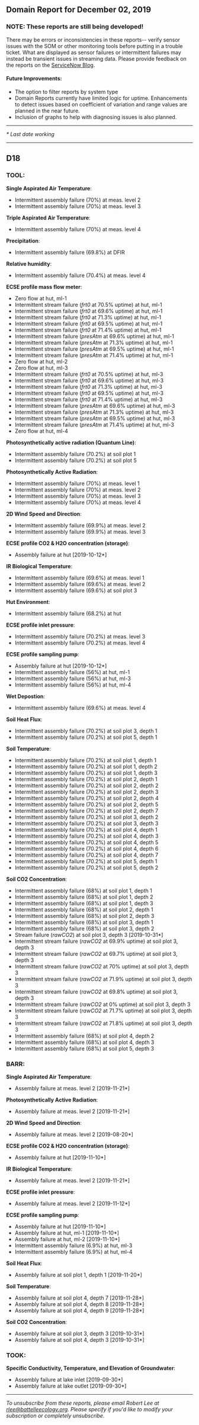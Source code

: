 ## Domain Report for December 02, 2019


### NOTE: These reports are still being developed!
There may be errors or inconsistencies in these reports-- verify sensor issues with the SOM or other monitoring tools before putting in a trouble ticket. What are displayed as sensor failures or intermittent failures may instead be transient issues in streaming data.
Please provide feedback on the reports on the [ServiceNow Blog](https://neon.service-now.com/community?id=community_blog&sys_id=9b4fbe8adbed734017ecf9041d9619be).

#### Future Improvements: 
 - The option to filter reports by system type 
 - Domain Reports currently have limited logic for uptime. Enhancements to detect issues based on coefficient of variation and range values are planned in the near future.
 - Inclusion of graphs to help with diagnosing issues is also planned.

***

_* Last date working_

***
## D18

### TOOL:

**Single Aspirated Air Temperature**:
 - Intermittent assembly failure (70%) at meas. level 2
 - Intermittent assembly failure (70%) at meas. level 3

**Triple Aspirated Air Temperature**:
 - Intermittent assembly failure (70%) at meas. level 4

**Precipitation**:
 - Intermittent assembly failure (69.8%) at DFIR

**Relative humidity**:
 - Intermittent assembly failure (70.4%) at meas. level 4

**ECSE profile mass flow meter**:
 - Zero flow at hut, ml-1
 - Intermittent stream failure (_frt0_ at 70.5% uptime) at hut, ml-1
 - Intermittent stream failure (_frt0_ at 69.6% uptime) at hut, ml-1
 - Intermittent stream failure (_frt0_ at 71.3% uptime) at hut, ml-1
 - Intermittent stream failure (_frt0_ at 69.5% uptime) at hut, ml-1
 - Intermittent stream failure (_frt0_ at 71.4% uptime) at hut, ml-1
 - Intermittent stream failure (_presAtm_ at 69.6% uptime) at hut, ml-1
 - Intermittent stream failure (_presAtm_ at 71.3% uptime) at hut, ml-1
 - Intermittent stream failure (_presAtm_ at 69.5% uptime) at hut, ml-1
 - Intermittent stream failure (_presAtm_ at 71.4% uptime) at hut, ml-1
 - Zero flow at hut, ml-2
 - Zero flow at hut, ml-3
 - Intermittent stream failure (_frt0_ at 70.5% uptime) at hut, ml-3
 - Intermittent stream failure (_frt0_ at 69.6% uptime) at hut, ml-3
 - Intermittent stream failure (_frt0_ at 71.3% uptime) at hut, ml-3
 - Intermittent stream failure (_frt0_ at 69.5% uptime) at hut, ml-3
 - Intermittent stream failure (_frt0_ at 71.4% uptime) at hut, ml-3
 - Intermittent stream failure (_presAtm_ at 69.6% uptime) at hut, ml-3
 - Intermittent stream failure (_presAtm_ at 71.3% uptime) at hut, ml-3
 - Intermittent stream failure (_presAtm_ at 69.5% uptime) at hut, ml-3
 - Intermittent stream failure (_presAtm_ at 71.4% uptime) at hut, ml-3
 - Zero flow at hut, ml-4

**Photosynthetically active radiation (Quantum Line)**:
 - Intermittent assembly failure (70.2%) at soil plot 1
 - Intermittent assembly failure (70.2%) at soil plot 5

**Photosynthetically Active Radiation**:
 - Intermittent assembly failure (70%) at meas. level 1
 - Intermittent assembly failure (70%) at meas. level 2
 - Intermittent assembly failure (70%) at meas. level 3
 - Intermittent assembly failure (70%) at meas. level 4

**2D Wind Speed and Direction**:
 - Intermittent assembly failure (69.9%) at meas. level 2
 - Intermittent assembly failure (69.9%) at meas. level 3

**ECSE profile CO2 & H2O concentration (storage)**:
 - Assembly failure at hut [2019-10-12*]

**IR Biological Temperature**:
 - Intermittent assembly failure (69.6%) at meas. level 1
 - Intermittent assembly failure (69.6%) at meas. level 2
 - Intermittent assembly failure (69.6%) at soil plot 3

**Hut Environment**:
 - Intermittent assembly failure (68.2%) at hut

**ECSE profile inlet pressure**:
 - Intermittent assembly failure (70.2%) at meas. level 3
 - Intermittent assembly failure (70.2%) at meas. level 4

**ECSE profile sampling pump**:
 - Assembly failure at hut [2019-10-12*]
 - Intermittent assembly failure (56%) at hut, ml-1
 - Intermittent assembly failure (56%) at hut, ml-3
 - Intermittent assembly failure (56%) at hut, ml-4

**Wet Depostion**:
 - Intermittent assembly failure (69.6%) at meas. level 4

**Soil Heat Flux**:
 - Intermittent assembly failure (70.2%) at soil plot 3, depth 1
 - Intermittent assembly failure (70.2%) at soil plot 5, depth 1

**Soil Temperature**:
 - Intermittent assembly failure (70.2%) at soil plot 1, depth 1
 - Intermittent assembly failure (70.2%) at soil plot 1, depth 2
 - Intermittent assembly failure (70.2%) at soil plot 1, depth 3
 - Intermittent assembly failure (70.2%) at soil plot 2, depth 1
 - Intermittent assembly failure (70.2%) at soil plot 2, depth 2
 - Intermittent assembly failure (70.2%) at soil plot 2, depth 3
 - Intermittent assembly failure (70.2%) at soil plot 2, depth 4
 - Intermittent assembly failure (70.2%) at soil plot 2, depth 5
 - Intermittent assembly failure (70.2%) at soil plot 2, depth 7
 - Intermittent assembly failure (70.2%) at soil plot 3, depth 2
 - Intermittent assembly failure (70.2%) at soil plot 3, depth 3
 - Intermittent assembly failure (70.2%) at soil plot 4, depth 1
 - Intermittent assembly failure (70.2%) at soil plot 4, depth 3
 - Intermittent assembly failure (70.2%) at soil plot 4, depth 5
 - Intermittent assembly failure (70.2%) at soil plot 4, depth 6
 - Intermittent assembly failure (70.2%) at soil plot 4, depth 7
 - Intermittent assembly failure (70.2%) at soil plot 5, depth 1
 - Intermittent assembly failure (70.2%) at soil plot 5, depth 2

**Soil CO2 Concentration**:
 - Intermittent assembly failure (68%) at soil plot 1, depth 1
 - Intermittent assembly failure (68%) at soil plot 1, depth 2
 - Intermittent assembly failure (68%) at soil plot 1, depth 3
 - Intermittent assembly failure (68%) at soil plot 2, depth 1
 - Intermittent assembly failure (68%) at soil plot 2, depth 3
 - Intermittent assembly failure (68%) at soil plot 3, depth 1
 - Intermittent assembly failure (68%) at soil plot 3, depth 2
 - Stream failure (_rawCO2_) at soil plot 3, depth 3 [2019-10-31*]
 - Intermittent stream failure (_rawCO2_ at 69.9% uptime) at soil plot 3, depth 3
 - Intermittent stream failure (_rawCO2_ at 69.7% uptime) at soil plot 3, depth 3
 - Intermittent stream failure (_rawCO2_ at 70% uptime) at soil plot 3, depth 3
 - Intermittent stream failure (_rawCO2_ at 71.9% uptime) at soil plot 3, depth 3
 - Intermittent stream failure (_rawCO2_ at 69.8% uptime) at soil plot 3, depth 3
 - Intermittent stream failure (_rawCO2_ at 0% uptime) at soil plot 3, depth 3
 - Intermittent stream failure (_rawCO2_ at 71.7% uptime) at soil plot 3, depth 3
 - Intermittent stream failure (_rawCO2_ at 71.8% uptime) at soil plot 3, depth 3
 - Intermittent assembly failure (68%) at soil plot 4, depth 2
 - Intermittent assembly failure (68%) at soil plot 4, depth 3
 - Intermittent assembly failure (68%) at soil plot 5, depth 3

### BARR:

**Single Aspirated Air Temperature**:
 - Assembly failure at meas. level 2 [2019-11-21*]

**Photosynthetically Active Radiation**:
 - Assembly failure at meas. level 2 [2019-11-21*]

**2D Wind Speed and Direction**:
 - Assembly failure at meas. level 2 [2019-08-20*]

**ECSE profile CO2 & H2O concentration (storage)**:
 - Assembly failure at hut [2019-11-10*]

**IR Biological Temperature**:
 - Assembly failure at meas. level 2 [2019-11-21*]

**ECSE profile inlet pressure**:
 - Assembly failure at meas. level 2 [2019-11-12*]

**ECSE profile sampling pump**:
 - Assembly failure at hut [2019-11-10*]
 - Assembly failure at hut, ml-1 [2019-11-10*]
 - Assembly failure at hut, ml-2 [2019-11-10*]
 - Intermittent assembly failure (6.9%) at hut, ml-3
 - Intermittent assembly failure (6.9%) at hut, ml-4

**Soil Heat Flux**:
 - Assembly failure at soil plot 1, depth 1 [2019-11-20*]

**Soil Temperature**:
 - Assembly failure at soil plot 4, depth 7 [2019-11-28*]
 - Assembly failure at soil plot 4, depth 8 [2019-11-28*]
 - Assembly failure at soil plot 4, depth 9 [2019-11-28*]

**Soil CO2 Concentration**:
 - Assembly failure at soil plot 3, depth 3 [2019-10-31*]
 - Assembly failure at soil plot 4, depth 3 [2019-10-31*]

### TOOK:

**Specific Conductivity, Temperature, and Elevation of Groundwater**:
 - Assembly failure at lake inlet [2019-09-30*]
 - Assembly failure at lake outlet [2019-09-30*]

***

_To unsubscribe from these reports, please email Robert Lee at rlee@battelleecology.org. Please specify if you'd like to modify your subscription or completely unsubscribe._
